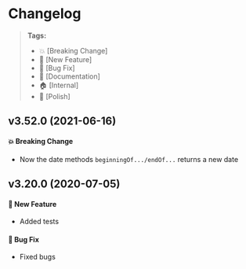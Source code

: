 Changelog
=========

> **Tags:**
> - :boom:       [Breaking Change]
> - :rocket:     [New Feature]
> - :bug:        [Bug Fix]
> - :memo:       [Documentation]
> - :house:      [Internal]
> - :nail_care:  [Polish]

## v3.52.0 (2021-06-16)

#### :boom: Breaking Change

* Now the date methods `beginningOf.../endOf...` returns a new date

## v3.20.0 (2020-07-05)

#### :rocket: New Feature

* Added tests

#### :bug: Bug Fix

* Fixed bugs
